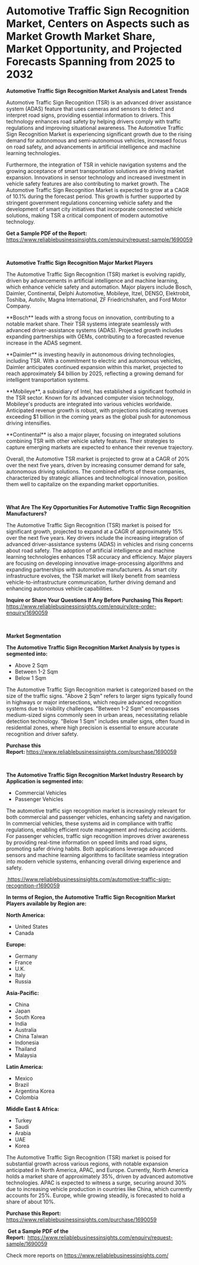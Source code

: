 <p><h1>Automotive Traffic Sign Recognition Market, Centers on Aspects such as Market Growth Market Share, Market Opportunity, and Projected Forecasts Spanning from 2025 to 2032</h1></p><p><strong>Automotive Traffic Sign Recognition Market Analysis and Latest Trends</strong></p>
<p><p>Automotive Traffic Sign Recognition (TSR) is an advanced driver assistance system (ADAS) feature that uses cameras and sensors to detect and interpret road signs, providing essential information to drivers. This technology enhances road safety by helping drivers comply with traffic regulations and improving situational awareness. The Automotive Traffic Sign Recognition Market is experiencing significant growth due to the rising demand for autonomous and semi-autonomous vehicles, increased focus on road safety, and advancements in artificial intelligence and machine learning technologies.</p><p>Furthermore, the integration of TSR in vehicle navigation systems and the growing acceptance of smart transportation solutions are driving market expansion. Innovations in sensor technology and increased investment in vehicle safety features are also contributing to market growth. The Automotive Traffic Sign Recognition Market is expected to grow at a CAGR of 10.1% during the forecast period. This growth is further supported by stringent government regulations concerning vehicle safety and the development of smart city initiatives that incorporate connected vehicle solutions, making TSR a critical component of modern automotive technology.</p></p>
<p><strong>Get a Sample PDF of the Report:&nbsp;</strong> <a href="https://www.reliablebusinessinsights.com/enquiry/request-sample/1690059?utm_campaign=3057&utm_medium=2&utm_source=Github&utm_content=ia&utm_term=26032025&utm_id=automotive-traffic-sign-recognition">https://www.reliablebusinessinsights.com/enquiry/request-sample/1690059</a></p>
<p>&nbsp;</p>
<p><strong>Automotive Traffic Sign Recognition Major Market Players</strong></p>
<p><p>The Automotive Traffic Sign Recognition (TSR) market is evolving rapidly, driven by advancements in artificial intelligence and machine learning, which enhance vehicle safety and automation. Major players include Bosch, Daimler, Continental, Delphi Automotive, Mobileye, Itzel, DENSO, Elektrobit, Toshiba, Autoliv, Magna International, ZF Friedrichshafen, and Ford Motor Company.</p><p>**Bosch** leads with a strong focus on innovation, contributing to a notable market share. Their TSR systems integrate seamlessly with advanced driver-assistance systems (ADAS). Projected growth includes expanding partnerships with OEMs, contributing to a forecasted revenue increase in the ADAS segment.</p><p>**Daimler** is investing heavily in autonomous driving technologies, including TSR. With a commitment to electric and autonomous vehicles, Daimler anticipates continued expansion within this market, projected to reach approximately $4 billion by 2025, reflecting a growing demand for intelligent transportation systems.</p><p>**Mobileye**, a subsidiary of Intel, has established a significant foothold in the TSR sector. Known for its advanced computer vision technology, Mobileye's products are integrated into various vehicles worldwide. Anticipated revenue growth is robust, with projections indicating revenues exceeding $1 billion in the coming years as the global push for autonomous driving intensifies.</p><p>**Continental** is also a major player, focusing on integrated solutions combining TSR with other vehicle safety features. Their strategies to capture emerging markets are expected to enhance their revenue trajectory.</p><p>Overall, the Automotive TSR market is projected to grow at a CAGR of 20% over the next five years, driven by increasing consumer demand for safe, autonomous driving solutions. The combined efforts of these companies, characterized by strategic alliances and technological innovation, position them well to capitalize on the expanding market opportunities.</p></p>
<p>&nbsp;</p>
<p><strong>What Are The Key Opportunities For Automotive Traffic Sign Recognition Manufacturers?</strong></p>
<p><p>The Automotive Traffic Sign Recognition (TSR) market is poised for significant growth, projected to expand at a CAGR of approximately 15% over the next five years. Key drivers include the increasing integration of advanced driver-assistance systems (ADAS) in vehicles and rising concerns about road safety. The adoption of artificial intelligence and machine learning technologies enhances TSR accuracy and efficiency. Major players are focusing on developing innovative image-processing algorithms and expanding partnerships with automotive manufacturers. As smart city infrastructure evolves, the TSR market will likely benefit from seamless vehicle-to-infrastructure communication, further driving demand and enhancing autonomous vehicle capabilities.</p></p>
<p><strong>Inquire or Share Your Questions If Any Before Purchasing This Report:</strong> <a href="https://www.reliablebusinessinsights.com/enquiry/pre-order-enquiry/1690059?utm_campaign=3057&utm_medium=2&utm_source=Github&utm_content=ia&utm_term=26032025&utm_id=automotive-traffic-sign-recognition">https://www.reliablebusinessinsights.com/enquiry/pre-order-enquiry/1690059</a></p>
<p>&nbsp;</p>
<p><strong>Market Segmentation</strong></p>
<p><strong>The Automotive Traffic Sign Recognition Market Analysis by types is segmented into:</strong></p>
<p><ul><li>Above 2 Sqm</li><li>Between 1-2 Sqm</li><li>Below 1 Sqm</li></ul></p>
<p><p>The Automotive Traffic Sign Recognition market is categorized based on the size of the traffic signs. "Above 2 Sqm" refers to larger signs typically found in highways or major intersections, which require advanced recognition systems due to visibility challenges. "Between 1-2 Sqm" encompasses medium-sized signs commonly seen in urban areas, necessitating reliable detection technology. "Below 1 Sqm" includes smaller signs, often found in residential zones, where high precision is essential to ensure accurate recognition and driver safety.</p></p>
<p><strong>Purchase this Report:&nbsp;</strong><a href="https://www.reliablebusinessinsights.com/purchase/1690059?utm_campaign=3057&utm_medium=2&utm_source=Github&utm_content=ia&utm_term=26032025&utm_id=automotive-traffic-sign-recognition">https://www.reliablebusinessinsights.com/purchase/1690059</a></p>
<p>&nbsp;</p>
<p><strong>The Automotive Traffic Sign Recognition Market Industry Research by Application is segmented into:</strong></p>
<p><ul><li>Commercial Vehicles</li><li>Passenger Vehicles</li></ul></p>
<p><p>The automotive traffic sign recognition market is increasingly relevant for both commercial and passenger vehicles, enhancing safety and navigation. In commercial vehicles, these systems aid in compliance with traffic regulations, enabling efficient route management and reducing accidents. For passenger vehicles, traffic sign recognition improves driver awareness by providing real-time information on speed limits and road signs, promoting safer driving habits. Both applications leverage advanced sensors and machine learning algorithms to facilitate seamless integration into modern vehicle systems, enhancing overall driving experience and safety.</p></p>
<p><a href="https://www.reliablebusinessinsights.com/automotive-traffic-sign-recognition-r1690059?utm_campaign=3057&utm_medium=2&utm_source=Github&utm_content=ia&utm_term=26032025&utm_id=automotive-traffic-sign-recognition">&nbsp;https://www.reliablebusinessinsights.com/automotive-traffic-sign-recognition-r1690059</a></p>
<p><strong>In terms of Region, the Automotive Traffic Sign Recognition Market Players available by Region are:</strong></p>
<p>
    <p> <strong> North America: </strong>
        <ul>
            <li>United States</li>
            <li>Canada</li>
        </ul>
        </p> 
    <p> <strong> Europe: </strong>
        <ul>
            <li>Germany</li>
            <li>France</li>
            <li>U.K.</li>
            <li>Italy</li>
            <li>Russia</li>
        </ul>
        </p> 
    <p> <strong> Asia-Pacific: </strong>
        <ul>
            <li>China</li>
            <li>Japan</li>
            <li>South Korea</li>
            <li>India</li>
            <li>Australia</li>
            <li>China Taiwan</li>
            <li>Indonesia</li>
            <li>Thailand</li>
            <li>Malaysia</li>
        </ul>
        </p> 
    <p> <strong> Latin America: </strong>
        <ul>
            <li>Mexico</li>
            <li>Brazil</li>
            <li>Argentina Korea</li>
            <li>Colombia</li>
        </ul>
        </p> 
    <p> <strong> Middle East & Africa: </strong>
        <ul>
            <li>Turkey</li>
            <li>Saudi</li>
            <li>Arabia</li>
            <li>UAE</li>
            <li>Korea</li>
        </ul>
    </p>
    </p>
<p><p>The Automotive Traffic Sign Recognition (TSR) market is poised for substantial growth across various regions, with notable expansion anticipated in North America, APAC, and Europe. Currently, North America holds a market share of approximately 35%, driven by advanced automotive technologies. APAC is expected to witness a surge, securing around 30% due to increasing vehicle production in countries like China, which currently accounts for 25%. Europe, while growing steadily, is forecasted to hold a share of about 10%.</p></p>
<p><strong>Purchase this Report: </strong><a href="https://www.reliablebusinessinsights.com/purchase/1690059?utm_campaign=3057&utm_medium=2&utm_source=Github&utm_content=ia&utm_term=26032025&utm_id=automotive-traffic-sign-recognition">https://www.reliablebusinessinsights.com/purchase/1690059</a></p>
<p>&nbsp;<strong>Get a Sample PDF of the Report:&nbsp;&nbsp;</strong><a href="https://www.reliablebusinessinsights.com/enquiry/request-sample/1690059?utm_campaign=3057&utm_medium=2&utm_source=Github&utm_content=ia&utm_term=26032025&utm_id=automotive-traffic-sign-recognition">https://www.reliablebusinessinsights.com/enquiry/request-sample/1690059</a></p>
<p><strong></strong></p>
<p>Check more reports on <a href="https://www.reliablebusinessinsights.com/?utm_campaign=3057&utm_medium=2&utm_source=Github&utm_content=ia&utm_term=26032025&utm_id=automotive-traffic-sign-recognition">https://www.reliablebusinessinsights.com/</a></p>